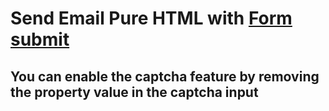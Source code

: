 # Send Email Pure HTML with [Form submit](https://formsubmit.co/)

## You can enable the captcha feature by removing the property value in the captcha input
